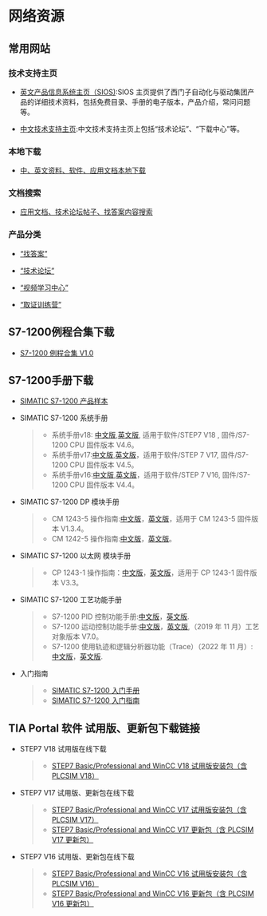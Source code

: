 # 网络资源

## 常用网站

### 技术支持主页

* [英文产品信息系统主页（SIOS)](https://support.industry.siemens.com):SIOS 主页提供了西门子自动化与驱动集团产品的详细技术资料，包括免费目录、手册的电子版本，产品介绍，常问问题等。


* [中文技术支持主页](https://support.industry.siemens.com/cs/start?lc=zh-CN):中文技术支持主页上包括“技术论坛”、“下载中心”等。


### 本地下载

* [中、英文资料、软件、应用文档本地下载](http://www.ad.siemens.com.cn/download)

### 文档搜索

* [应用文档、技术论坛帖子、找答案内容搜索](http://www.ad.siemens.com.cn/service/search)

### 产品分类
* [“找答案”](http://www.ad.siemens.com.cn/service/answer/Default.aspx)

* [“技术论坛”](http://www.ad.siemens.com.cn/club/bbs/welcome.aspx)

* [“视频学习中心”](http://www.ad.siemens.com.cn/service/elearning/default.html)

* [“取证训练营”](http://www.ad.siemens.com.cn/study/Index)



## S7-1200例程合集下载

- [S7-1200 例程合集 V1.0](https://support.industry.siemens.com/cs/document/109751374/-s7-1200-%E4%BE%8B%E7%A8%8B%E5%90%88%E9%9B%86-v1-0?dti=0&lc=zh-CN) 

## S7-1200手册下载

- [SIMATIC S7-1200 产品样本](https://www.ad.siemens.com.cn/download/documentdetail_3401.html) 
- SIMATIC S7-1200 系统手册
  >- 系统手册v18: [中文版](https://support.industry.siemens.com/cs/cn/zh/view/109814829),[英文版](https://support.industry.siemens.com/cs/us/en/view/109814829), 适用于软件/STEP7 V18 , 固件/S7-1200 CPU 固件版本 V4.6。
  >- 系统手册v17:[中文版](https://support.industry.siemens.com/cs/cn/zh/view/109797241),[英文版](https://support.industry.siemens.com/cs/us/en/view/109797241)，适用于软件/STEP 7 V17, 固件/S7-1200 CPU 固件版本 V4.5。
  >- 系统手册v16:[中文版](https://support.industry.siemens.com/cs/cn/zh/view/109772940),[英文版](https://support.industry.siemens.com/cs/us/en/view/109772940)，适用于软件/STEP 7 V16, 固件/S7-1200 CPU 固件版本 V4.4。
  
- SIMATIC S7-1200 DP 模块手册
  >- CM 1243-5 操作指南:[中文版](https://support.industry.siemens.com/cs/cn/zh/view/49851842)，[英文版](https://support.industry.siemens.com/cs/us/en/view/49851842)，适用于 CM 1243-5 固件版本 V1.3.4。
  >- CM 1242-5 操作指南:[中文版](https://support.industry.siemens.com/cs/cn/zh/view/55631035)，[英文版](https://support.industry.siemens.com/cs/us/en/view/55631035)。

- SIMATIC S7-1200 以太网 模块手册
  >- CP 1243-1 操作指南：[中文版](https://support.industry.siemens.com/cs/cn/zh/view/103948898)，[英文版](https://support.industry.siemens.com/cs/us/en/view/103948898)，适用于 CP 1243-1 固件版本 V3.3。

- SIMATIC S7-1200 工艺功能手册
  >- S7-1200 PID 控制功能手册:[中文版](https://support.industry.siemens.com/cs/cn/zh/view/108210036)，[英文版](https://support.industry.siemens.com/cs/us/en/view/103948898).
  >- S7-1200 运动控制功能手册:[中文版](https://support.industry.siemens.com/cs/cn/zh/view/109773400)，[英文版](https://support.industry.siemens.com/cs/us/en/view/109773400),（2019 年 11 月）工艺对象版本 V7.0。
  >- S7-1200 使用轨迹和逻辑分析器功能（Trace）（2022 年 11 月）:[中文版](https://support.industry.siemens.com/cs/cn/zh/view/64897128)，[英文版](https://support.industry.siemens.com/cs/us/en/view/64897128).

- 入门指南
  >- [SIMATIC S7-1200 入门手册](https://support.industry.siemens.com/cs/cn/zh/view/39710145)
  >- [SIMATIC S7-1200 入门指南](https://support.industry.siemens.com/cs/cn/zh/view/39644875)

## TIA Portal 软件 试用版、更新包下载链接

* STEP7 V18 试用版在线下载
  >- [STEP7 Basic/Professional and WinCC V18 试用版安装包（含 PLCSIM V18）](https://support.industry.siemens.com/cs/us/en/view/109807109)
* STEP7 V17 试用版、更新包在线下载
  >- [STEP7 Basic/Professional and WinCC V17 试用版安装包（含 PLCSIM V17）](https://support.industry.siemens.com/cs/us/en/view/109784440)
  >- [STEP7 Basic/Professional and WinCC V17 更新包（含 PLCSIM V17 更新包）](https://support.industry.siemens.com/cs/us/en/view/109784441)
* STEP7 V16 试用版、更新包在线下载
  >- [STEP7 Basic/Professional and WinCC V16 试用版安装包（含 PLCSIM V16）](https://support.industry.siemens.com/cs/us/en/view/109772803)
  >- [STEP7 Basic/Professional and WinCC V16 更新包（含 PLCSIM V16 更新包）](https://support.industry.siemens.com/cs/us/en/view/109775861)

